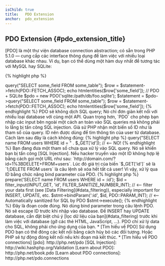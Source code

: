 ```yaml
---
isChild: true
title:   PDO Extension
anchor:  pdo_extension
---
```


## PDO Extension {#pdo_extension_title}

[PDO] là một thư viện database connection abstraction; có sẵn trong PHP 5.1.0 
&mdash; cung cấp các interface thông dụng để làm việc với nhiều loại database khác nhau. 
Ví dụ, bạn có thể dùng một hàm duy nhất để tương tác với MySQL hay SQLite:

{% highlight php %}
<?php
// PDO + MySQL
$pdo = new PDO('mysql:host=example.com;dbname=database', 'user', 'password');
$statement = $pdo->query("SELECT some_field FROM some_table");
$row = $statement->fetch(PDO::FETCH_ASSOC);
echo htmlentities($row['some_field']);

// PDO + SQLite
$pdo = new PDO('sqlite:/path/db/foo.sqlite');
$statement = $pdo->query("SELECT some_field FROM some_table");
$row = $statement->fetch(PDO::FETCH_ASSOC);
echo htmlentities($row['some_field']);
{% endhighlight %}

PDO sẽ không dịch SQL query; Nó chỉ đơn giản kết nối với nhiều loại database 
với cùng một API.

Quan trọng hơn, `PDO` cho phép bạn nhập các input bên ngoài một cách an toàn 
vào SQL queries mà không phải lo lắng bị tấn công SQL injection.

Giả sử PHP nhận một biến số ID như là tham số của query. ID nên được dùng để tìm thông tin của user 
từ database. Cách làm sau đây là cách không đúng:

{% highlight php %}
<?php
$pdo = new PDO('sqlite:/path/db/users.db');
$pdo->query("SELECT name FROM users WHERE id = " . $_GET['id']); // <-- NO!
{% endhighlight %}

Bạn đang đưa một tham số chưa qua xử lý vào SQL query. 
Nó sẽ khiến bạn bị tấn công [SQL Injection]. Nếu hacker truyền vào một ID không hợp lệ bằng cách gọi một URL như sau:
`http://domain.com/?id=1%3BDELETE+FROM+users`. Lúc đó giá trị của biến `$_GET['id']` sẽ là `1;DELETE FROM users` 
là câu lệnh sẽ xóa hết tất cả user! Vì vậy, xử lý qua ID bằng chức năng bind parameter của PDO.

{% highlight php %}
<?php
$pdo = new PDO('sqlite:/path/db/users.db');
$stmt = $pdo->prepare('SELECT name FROM users WHERE id = :id');
$id = filter_input(INPUT_GET, 'id', FILTER_SANITIZE_NUMBER_INT); // <-- filter your 
data first (see [Data Filtering](#data_filtering)), especially important for INSERT, UPDATE, etc.
$stmt->bindParam(':id', $id, PDO::PARAM_INT); // <-- Automatically sanitized for SQL by PDO
$stmt->execute();
{% endhighlight %}

Đây là đoạn code đúng. Nó dùng bind parameter trong câu lệnh PDO. Nó sẽ escape ID trước khi nhập vào database.

Để INSERT hay UPDATE database, cần đặt biệt chú ý 
[lọc dữ liệu của bạn](#data_filtering) trước khi làm việc với database  
(gỡ các thẻ HTML, JavaScript, ...).  PDO chỉ xử lý data cho SQL, không phải cho ứng dụng của bạn.

* [Tìm hiểu về PDO]

Sử dụng PDO bạn có thể đóng các kết nối bằng cách hủy bỏ các đối tượng. Hoặc PHP sẽ tự động đóng kết nối nếu 
khi đoạn mã kết thúc.


* [Tìm hiểu về PDO connections]

[pdo]: http://php.net/pdo
[SQL Injection]: http://wiki.hashphp.org/Validation
[Learn about PDO]: http://php.net/book.pdo
[Learn about PDO connections]: http://php.net/pdo.connections
